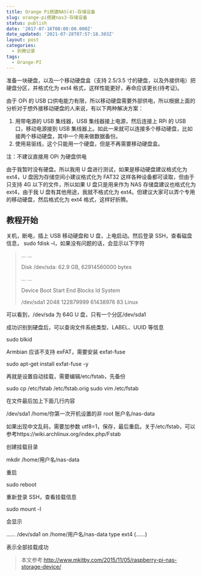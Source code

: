 ```yaml
---
title: Orange Pi搭建NAS(4)-存储设备
slug: orange-pi搭建nas3-存储设备
status: publish
date: '2017-07-16T00:00:00.000Z'
date_updated: '2021-07-28T07:57:18.303Z'
layout: post
categories:
  - 折腾记录
tags:
  - Orange-PI
---
```

准备一块硬盘，以及一个移动硬盘盒（支持 2.5/3.5 寸的硬盘，以及外接供电）把硬盘分区，并格式化为 ext4 格式，这样性能更好，寿命应该更长(待考证)。

由于 OPi 的 USB 口供电能力有限，所以移动硬盘需要外部供电，所以根据上面的分析对于想外接移动硬盘的人来说，有以下两种解决方案：

1. 用带电源的 USB 集线器，USB 集线器接上电源，然后连接上 RPi 的 USB 口，移动电源接到 USB 集线器上。如此一来就可以连接多个移动硬盘，比如接两个移动硬盘，其中一个用来做数据备份。
2. 使用易驱线，这个只能用一个硬盘，但是不再需要移动硬盘盒。

注：不建议直接用 OPi 为硬盘供电

由于我暂时没有硬盘。所以我用 U 盘进行测试，如果是移动硬盘建议格式化为 ext4，U 盘因为存储空间小建议格式化为 FAT32 这样各种设备都可读取，但由于只支持 4G 以下的文件，所以如果 U 盘只是用来作为 NAS 存储盘建议也格式化为 ext4，由于我 U 盘有其他用途，我就不格式化为 ext4。但建议大家可以弄个专用的移动硬盘，然后格式化为 ext4 格式，这样好折腾。

## 教程开始

关机，断电，插上 USB 移动硬盘和 U 盘，上电启动。然后登录 SSH，查看磁盘信息， sudo fdisk –l，如果没有问题的话，会显示以下字符

> … …
>
> Disk /dev/sda: 62.9 GB, 62914560000 bytes
>
> … …
>
> Device Boot Start End Blocks Id System
>
> /dev/sda1 2048 122879999 61438976 83 Linux

可以看到，/dev/sda 为 64G U 盘，只有一个分区/dev/sda1

成功识别到硬盘后，可以查询文件系统类型、LABEL、UUID 等信息

sudo blkid

Armbian 应该不支持 exFAT，需要安装 exfat-fuse

sudo apt-get install exfat-fuse -y

再就是设置自动挂载，需要编辑/etc/fstab，先备份

sudo cp /etc/fstab /etc/fstab.orig
sudo vim /etc/fstab

在文件最后加上下面几行内容

/dev/sda1 /home/你第一次开机设置的非 root 账户名/nas-data

如果出现中文乱码，需要加参数 utf8=1，保存，最后重启。关于/etc/fstab，可以参考https://wiki.archlinux.org/index.php/Fstab

创建挂载目录

mkdir /home/用户名/nas-data

重启

sudo reboot

重新登录 SSH，查看挂载信息

sudo mount -l

会显示

……
/dev/sda1 on /home/用户名/nas-data type ext4 (……)

表示全部挂载成功

> 本文参考:http://www.mkitby.com/2015/11/05/raspberry-pi-nas-storage-device/
